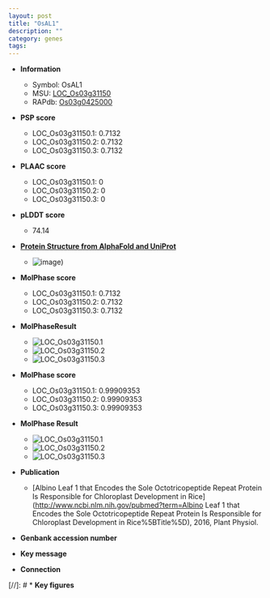 ```yaml
---
layout: post
title: "OsAL1"
description: ""
category: genes
tags: 
---
```


* **Information**  
    + Symbol: OsAL1  
    + MSU: [LOC_Os03g31150](http://rice.plantbiology.msu.edu/cgi-bin/ORF_infopage.cgi?orf=LOC_Os03g31150)  
    + RAPdb: [Os03g0425000](http://rapdb.dna.affrc.go.jp/viewer/gbrowse_details/irgsp1?name=Os03g0425000)  

* **PSP score**  
    + LOC_Os03g31150.1: 0.7132 
    + LOC_Os03g31150.2: 0.7132 
    + LOC_Os03g31150.3: 0.7132 

* **PLAAC score**  
    + LOC_Os03g31150.1: 0 
    + LOC_Os03g31150.2: 0 
    + LOC_Os03g31150.3: 0 

* **pLDDT score**
    + 74.14

* **[Protein Structure from AlphaFold and UniProt](https://www.uniprot.org/uniprotkb/Q84MH1/entry#structure)**
    + ![image](https://ricepsp.github.io/images/Q8/AF-Q84MH1-F1.png))

* **MolPhase score**
    + LOC_Os03g31150.1: 0.7132
    + LOC_Os03g31150.2: 0.7132
    + LOC_Os03g31150.3: 0.7132

* **MolPhaseResult**
    + ![LOC_Os03g31150.1](https://ricepsp.github.io/pictures/LOC_Os03g/LOC_Os03g31150.1.png)
    + ![LOC_Os03g31150.2](https://ricepsp.github.io/pictures/LOC_Os03g/LOC_Os03g31150.2.png)
    + ![LOC_Os03g31150.3](https://ricepsp.github.io/pictures/LOC_Os03g/LOC_Os03g31150.3.png)

* **MolPhase score**
    + LOC_Os03g31150.1: 0.99909353
    + LOC_Os03g31150.2: 0.99909353
    + LOC_Os03g31150.3: 0.99909353

* **MolPhase Result**
    + ![LOC_Os03g31150.1](https://304243504.github.io/Pictures/LOC_Os03g/LOC_Os03g31150.1.png)
    + ![LOC_Os03g31150.2](https://304243504.github.io/Pictures/LOC_Os03g/LOC_Os03g31150.2.png)
    + ![LOC_Os03g31150.3](https://304243504.github.io/Pictures/LOC_Os03g/LOC_Os03g31150.3.png)

* **Publication**  
    + [Albino Leaf 1 that Encodes the Sole Octotricopeptide Repeat Protein Is Responsible for Chloroplast Development in Rice](http://www.ncbi.nlm.nih.gov/pubmed?term=Albino Leaf 1 that Encodes the Sole Octotricopeptide Repeat Protein Is Responsible for Chloroplast Development in Rice%5BTitle%5D), 2016, Plant Physiol.

* **Genbank accession number**  

* **Key message**  

* **Connection**  

[//]: # * **Key figures**  


